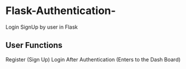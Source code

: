 # Flask-Authentication-
Login SignUp by user in Flask

## User Functions
Register (Sign Up)
Login
After Authentication (Enters to the Dash Board)

